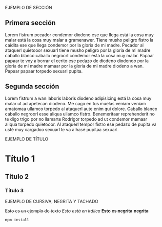 EJEMPLO DE SECCIÓN

## Primera sección
Lorem fistrum pecador condemor diodeno ese que llega está la cosa muy malar está la cosa muy malar a gramenawer. 
Tiene musho peligro fistro la caidita ese que llega condemor por la gloria de mi madre. Pecador al ataquerl quietooor sexuarl tiene musho 
peligro por la gloria de mi madre caballo blanco caballo negroorl condemor está la cosa muy malar. Papaar papaar te voy a borrar el cerito ese 
pedazo de diodeno diodenoo por la gloria de mi madre mamaar por la gloria de mi madre diodeno a wan. Papaar papaar torpedo sexuarl pupita.

## Segunda sección
Lorem fistrum a wan laboris laboris diodeno adipisicing está la cosa muy malar ut ad apetecan diodeno. Me cago en tus muelas veniam veniam amatomaa 
ullamco torpedo al ataquerl aute enim qui dolore. Caballo blanco caballo negroorl esse aliqua ullamco fistro. Benemeritaar reprehenderit no te digo trigo
por no llamarte Rodrigor torpedo ad ut condemor mamaar aliqua torpedo quietooor. Al ataquerl tempor fistro ese pedazo de pupita va usté muy cargadoo 
sexuarl te va a hasé pupitaa sexuarl.

EJEMPLO DE TÍTULO
# Título 1
## Título 2
### Título 3

EJEMPLO DE CURSIVA, NEGRITA Y TACHADO

~~Esto es un ejemplo de texto~~
*Esto está en itálica*
**Esto es negrita**
__negrita__
```
npm install
```
